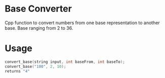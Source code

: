 # Base Converter
Cpp function to convert numbers from one base representation to another base. Base ranging from 2 to 36.

# Usage
```cpp
convert_base(string input, int baseFrom, int baseTo);
convert_base("100", 2, 10);
returns "4"
```
